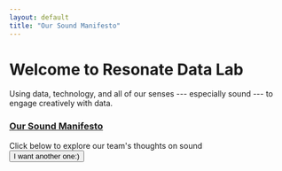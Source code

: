 ```yaml
---
layout: default
title: "Our Sound Manifesto"
---
```



# Welcome to Resonate Data Lab
Using data, technology, and all of our senses --- especially sound --- to engage creatively with data.
<div class="manifesto-section">
  <div class="manifesto-content">
    <h3>
      <a href="Manifesto/full_manifesto.md">Our Sound Manifesto</a>
    </h3>
    <div class="manifesto-quote" id="manifestoText">
      Click below to explore our team's thoughts on sound
    </div>
    <div class="manifesto-author" id="manifestoAuthor"></div>
    <button class="new-quote-btn" onclick="randomizeManifesto()">I want another one:)</button>
  </div>
</div>

